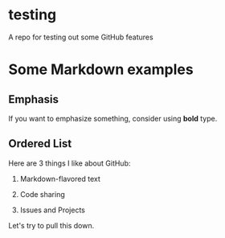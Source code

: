 # testing
A repo for testing out some GitHub features

# Some Markdown examples

## Emphasis
If you want to emphasize something, consider using **bold** type.

## Ordered List

Here are 3 things I like about GitHub:
  1. Markdown-flavored text
  
  2. Code sharing

  3. Issues and Projects

Let's try to pull this down.
